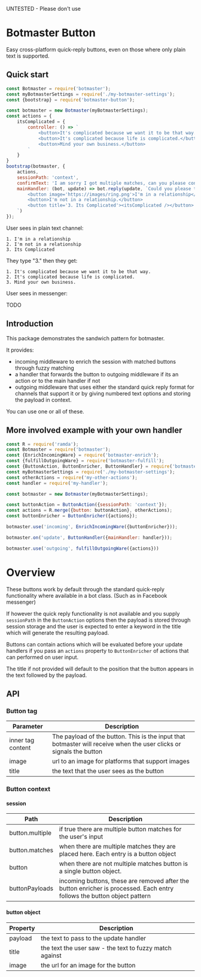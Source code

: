 UNTESTED - Please don't use

# Botmaster Button

Easy cross-platform quick-reply buttons, even on those where only plain text is supported.

## Quick start
```js
const Botmaster = require('botmaster');
const myBotmasterSettings = require('./my-botmaster-settings');
const {bootstrap} = require('botmaster-button');

const botmaster = new Botmaster(myBotmasterSettings);
const actions = {
    itsComplicated = {
        controller: () => `
            <button>It's complicated because we want it to be that way.</button>
            <button>It's complicated because life is complicated.</button>
            <button>Mind your own business.</button>
        `
    }
}
bootstrap(botmaster, {
    actions,
    sessionPath: 'context',
    confirmText: 'I am sorry I got multiple matches, can you please confirm.',
    mainHandler: (bot, update) => bot.reply(update, `Could you please tell me about your relationship status?
        <button image='https://images/ring.png'>I'm in a relationship</button>
        <button>I'm not in a relationship.</button>
        <button title='3. Its Complicated'><itsComplicated /></button>
    `)
});
```

User sees in plain text channel:
```
1. I'm in a relationship
2. I'm not in a relationship
3. Its Complicated
```

They type "3." then they get:
```
1. It's complicated because we want it to be that way.
2. It's complicated because life is complicated.
3. Mind your own business.
```

User sees in messenger:

TODO

## Introduction

This package demonstrates the sandwich pattern for botmaster.

It provides:
* incoming middleware to enrich the session with matched buttons through fuzzy matching
* a handler that forwards the button to outgoing middleware if its an action or to the main handler if not
* outgoing middleware that uses either the standard quick reply format for channels that support it or by giving numbered text options and storing the payload in context.

You can use one or all of these.

## More involved example with your own handler
```js
const R = require('ramda');
const Botmaster = require('botmaster');
const {EnrichIncomingWare} = require('botmaster-enrich');
const {fulfillOutgoingWare} = require('botmaster-fulfill');
const {ButtonAction, ButtonEnricher, ButtonHandler} = require('botmaster-button');
const myBotmasterSettings = require('./my-botmaster-settings');
const otherActions = require('my-other-actions');
const handler = require('my-handler');

const botmaster = new Botmaster(myBotmasterSettings);

const buttonAction = ButtonAction({sessionPath: 'context'});
const actions = R.merge({button: buttonAction}, otherActions);
const buttonEnricher = ButtonEnricher({actions});

botmaster.use('incoming', EnrichIncomingWare({buttonEnricher}));

botmaster.on('update', ButtonHandler({mainHandler: handler}));

botmaster.use('outgoing', fulfillOutgoingWare({actions}))
```


# Overview
These buttons work by default through the standard quick-reply functionality where available in a bot class. (Such as in Facebook messenger)

If however the quick reply functionality is not available and you supply `sessionPath` in the `ButtonAction` options then the payload is stored through session storage and the user is expected to enter a keyword in the title which will generate the resulting payload.

Buttons can contain actions which will be evaluated before your update handlers if you pass an `actions` property to `ButtonEnricher` of actions that can performed on user input.

The title if not provided will default to the position that the button appears in the text followed by the payload.

## API
### Button tag
 Parameter | Description
---|---
inner tag content | The payload of the button. This is the input that botmaster will receive when the user clicks or signals the button
image | url to an image for platforms that support images
title | the text that the user sees as the button

### Button context
#### session
Path | Description
---|---
button.multiple | if true there are multiple button matches for the user's input
button.matches | when there are multiple matches they are placed here. Each entry is a button object
button | when there are not multiple matches button is a single button object.
buttonPayloads | incoming buttons, these are removed after the button enricher is processed. Each entry follows the button object pattern

#### button object
Property | Description
---|---
payload | the text to pass to the update handler
title | the text the user saw - the text to fuzzy match against
image | the url for an image for the button
